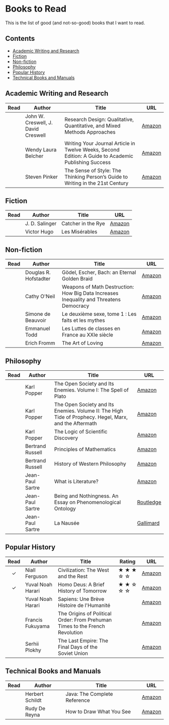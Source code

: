 # Books to Read

This is the list of good (and not-so-good) books that I want to read.

## Contents

- [Academic Writing and Research](#academic-writing-and-research)
- [Fiction](#fiction)
- [Non-fiction](#non-fiction)
- [Philosophy](#philosophy)
- [Popular History](#popular-history)
- [Technical Books and Manuals](#technical-books-and-manuals)

## Academic Writing and Research

| **Read** | **Author** | **Title** | **URL** |
|:---:|---|---|---|
|  | John W. Creswell, J. David Creswell | Research Design: Qualitative, Quantitative, and Mixed Methods Approaches | [Amazon](https://www.amazon.fr/dp/1506386709) |
|  | Wendy Laura Belcher | Writing Your Journal Article in Twelve Weeks, Second Edition: A Guide to Academic Publishing Success | [Amazon](https://www.amazon.fr/dp/022649991X) |
|  | Steven Pinker | The Sense of Style: The Thinking Person’s Guide to Writing in the 21st Century | [Amazon](https://www.amazon.fr/dp/0241957710) |

## Fiction

| **Read** | **Author** | **Title** | **URL** |
|:---:|---|---|---|
|  | J. D. Salinger | Catcher in the Rye | [Amazon](https://www.amazon.fr/dp/1439550050) |
|  | Victor Hugo | Les Misérables | [Amazon](https://www.amazon.fr/dp/2253096334/) |

## Non-fiction

| **Read** | **Author** | **Title** | **URL** |
|:---:|---|---|---|
|  | Douglas R. Hofstadter | Gödel, Escher, Bach: an Eternal Golden Braid | [Amazon](https://www.amazon.fr/dp/0465026567) |
|  | Cathy O'Neil | Weapons of Math Destruction: How Big Data Increases Inequality and Threatens Democracy | [Amazon](https://www.amazon.fr/dp/0553418831) |
|  | Simone de Beauvoir | Le deuxième sexe, tome 1 : Les faits et les mythes | [Amazon](https://www.amazon.fr/dp/207032351X) |
|  | Emmanuel Todd | Les Luttes de classes en France au XXIe siècle | [Amazon](https://www.amazon.fr/dp/2021426823/) |
|  | Erich Fromm | The Art of Loving | [Amazon](https://www.amazon.fr/dp/6077470244/) |

## Philosophy

| **Read** | **Author** | **Title** | **URL** |
|:---:|---|---|---|
|  | Karl Popper | The Open Society and Its Enemies. Volume I: The Spell of Plato | [Amazon](https://www.amazon.fr/dp/0415610214) |
|  | Karl Popper | The Open Society and Its Enemies. Volume II: The High Tide of Prophecy. Hegel, Marx, and the Aftermath | [Amazon](https://www.amazon.fr/dp/0415610214) |
|  | Karl Popper | The Logic of Scientific Discovery | [Amazon](https://www.amazon.fr/dp/0415278449) |
|  | Bertrand Russell | Principles of Mathematics | [Amazon](https://www.amazon.fr/dp/0415487412) |
|  | Bertrand Russell | History of Western Philosophy | [Amazon](https://www.amazon.fr/dp/0415325056) |
|  | Jean-Paul Sartre | What is Literature? | [Amazon](https://www.amazon.fr/dp/0415254043/) |
|  | Jean-Paul Sartre | Being and Nothingness. An Essay on Phenomenological Ontology | [Routledge](https://www.routledge.com/Being-and-Nothingness-An-Essay-on-Phenomenological-Ontology/Sartre/p/book/9780415278485) |
|  | Jean-Paul Sartre | La Nausée | [Gallimard](http://www.gallimard.fr/Catalogue/GALLIMARD/Blanche/La-Nausee) |

## Popular History

| **Read** | **Author** | **Title** | **Rating** | **URL** |
|:---:|---|---|---|:---:|
| &check; | Niall Ferguson | Civilization: The West and the Rest | &#9733; &#9733; &#9733; &#9734; &#9734; | [Amazon](https://www.amazon.fr/dp/1594203059/) |
| &check; | Yuval Noah Harari | Homo Deus: A Brief History of Tomorrow | &#9733; &#9733; &#9734; &#9734; &#9734; | [Amazon](https://www.amazon.fr/dp/1784703931/) |
|  | Yuval Noah Harari | Sapiens: Une Brève Histoire de l'Humanité |  | [Amazon](https://www.amazon.fr/dp/0099590085/) |
|  | Francis Fukuyama | The Origins of Political Order: From Prehuman Times to the French Revolution |  | [Amazon](https://www.amazon.fr/dp/1846682576) |
|  | Serhii Plokhy | The Last Empire: The Final Days of the Soviet Union |  | [Amazon](https://www.amazon.fr/dp/1780746466/) |

## Technical Books and Manuals

| **Read** | **Author** | **Title** | **URL** |
|:---:|---|---|---|
|  | Herbert Schildt | Java: The Complete Reference | [Amazon](https://www.amazon.fr/dp/1260440230/) |
|  | Rudy De Reyna | How to Draw What You See | [Amazon](https://www.amazon.fr/dp/0823023753/) |
